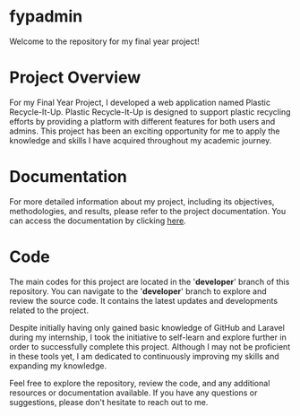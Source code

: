 # fypadmin


Welcome to the repository for my final year project!

# Project Overview
For my Final Year Project, I developed a web application named Plastic Recycle-It-Up. Plastic Recycle-It-Up is designed to support plastic recycling efforts by providing a platform with different features for both users and admins. This project has been an exciting opportunity for me to apply the knowledge and skills I have acquired throughout my academic journey.

# Documentation
For more detailed information about my project, including its objectives, methodologies, and results, please refer to the project documentation. You can access the documentation by clicking [here](https://drive.google.com/file/d/1Zv2k3vH4Flx0AE7mMOoyMIF3AWYJvSXh/view?usp=drive_link).

# Code
The main codes for this project are located in the '**developer**' branch of this repository. You can navigate to the '**developer**' branch to explore and review the source code. It contains the latest updates and developments related to the project.

Despite initially having only gained basic knowledge of GitHub and Laravel during my internship, I took the initiative to self-learn and explore further in order to successfully complete this project. Although I may not be proficient in these tools yet, I am dedicated to continuously improving my skills and expanding my knowledge.

Feel free to explore the repository, review the code, and any additional resources or documentation available. If you have any questions or suggestions, please don't hesitate to reach out to me.

